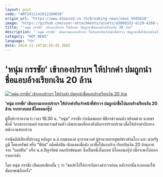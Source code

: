 ```yaml
---
layout: post
code: "ART24111410122OHR39"
origin_url: "https://www.khaosod.co.th/breaking-news/news_9505610"
image: "https://github.com/user-attachments/assets/a5000332-dc29-4260-a8e6-89ee49b7f272"
title: "'หนุ่ม กรรชัย' เข้ากองปราบฯ ให้ปากคำ ปมถูกนำชื่อแอบอ้างเรียกเงิน 20 ล้าน"
description: "'หนุ่ม กรรชัย' เดินทางมากองปราบฯ ให้ปากคำกับเจ้าหน้าที่ตำรวจ ปมถูกนำชื่อไปแอบอ้างเรียกเงิน 20 ล้าน จากทางบอส ดิไอคอนกรุ๊ป"
category: "HOT_NEWS"
language: "th"
date: 2024-11-14T10:16:45.368Z
---
```


# 'หนุ่ม กรรชัย' เข้ากองปราบฯ ให้ปากคำ ปมถูกนำชื่อแอบอ้างเรียกเงิน 20 ล้าน

[!['หนุ่ม กรรชัย' เข้ากองปราบฯ ให้ปากคำ ปมถูกนำชื่อแอบอ้างเรียกเงิน 20 ล้าน](https://www.khaosod.co.th/wpapp/uploads/2024/11/kanchai.jpg "'หนุ่ม กรรชัย' เข้ากองปราบฯ ให้ปากคำ ปมถูกนำชื่อแอบอ้างเรียกเงิน 20 ล้าน")](https://www.khaosod.co.th/wpapp/uploads/2024/11/kanchai.jpg)

**‘หนุ่ม กรรชัย’ เดินทางมากองปราบฯ ให้ปากคำกับเจ้าหน้าที่ตำรวจ ปมถูกนำชื่อไปแอบอ้างเรียกเงิน 20 ล้าน จากทางบอส ดิไอคอนกรุ๊ป**

ผู้สื่อข่าวรายงานว่า เวลา 16.30 น. “หนุ่ม” กรรชัย กำเนิดพลอย พิธีกรข่าวคนดัง พร้อมด้วย นายพรศักดิ์ วิภาสอาภานนท์ ทนายความส่วนตัว เดินทางมาที่กองบังคับการปราบปราม เพื่อให้ปากคำกับทางพนักงานสอบสวน

กรณีคลิปเสียงที่ปรากฏ หลังถูก น.ส.กฤษอนงค์ สุวรรณวงศ์ ผู้อำนวยการศูนย์ข่าวต้านโกง และ นายรัฐภูมิ โตคงทรัพย์ หรือ “ฟิล์ม” อดีตศิลปิน-นักแสดงชื่อดัง เอาชื่อไปแอบอ้าง เรียกรับเงิน 20 ล้านบาท จาก “บอสปัน” หรือ น.ส.ปัญจรัศม์ กนกรักษ์ธนพร ซึ่งเป็นหนึ่งในบอส ดิไอคอนกรุ๊ป เพื่อจะพาไปออกรายการดัง

โดย หนุ่ม กรรชัย เปิดเผยเพียงสั้น ๆ ว่า “ขอเข้าไปให้การกับทางตำรวจก่อน หลังจากนั้นจะออกมาให้สัมภาษณ์อีกครั้ง”